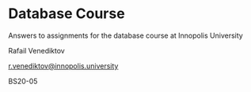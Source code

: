 # Database Course

Answers to assignments for the database course at Innopolis University

Rafail Venediktov

r.venediktov@innopolis.university

BS20-05
